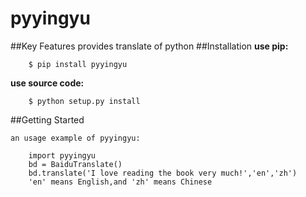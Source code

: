 # pyyingyu
##Key Features
    provides translate of python
##Installation
**use pip:**

        $ pip install pyyingyu

**use source code:**

        $ python setup.py install

##Getting Started

    an usage example of pyyingyu:
    
        import pyyingyu
        bd = BaiduTranslate()
        bd.translate('I love reading the book very much!','en','zh')
        'en' means English,and 'zh' means Chinese
